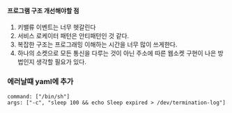 #### 프로그램 구조 개선해야할 점

1. 키밸류 이벤트는 너무 헷갈린다
2. 서비스 로케이터 패턴은 안티패턴인 것 같다.
3. 복잡한 구조는 프로그래밍 이해하는 시간을 너무 많이 쓰게한다.
4. 하나의 소켓으로 모든 통신을 다루는 것이 아닌 주소에 따른 웹소켓 구현이 나은 방법인지 생각할 필요가 있다.


### 에러날떄 yaml에 추가
    command: ["/bin/sh"]    
    args: ["-c", "sleep 100 && echo Sleep expired > /dev/termination-log"]